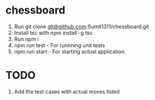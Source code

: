 # chessboard
1. Run git clone git@github.com:Sumit1311/chessboard.git
2. Install tsc with npm install -g tsc
3. Run npm i
4. npm run test - For runnning unit tests
5. npm run start - For starting actual application

# TODO
1. Add the test cases with actual moves listed